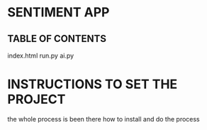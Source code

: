 # SENTIMENT APP



## TABLE OF CONTENTS
index.html
run.py
ai.py

# INSTRUCTIONS TO SET THE PROJECT
the whole process is been there how to install and do the process
